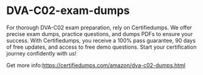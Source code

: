# DVA-C02-exam-dumps
For thorough DVA-C02 exam preparation, rely on Certifiedumps. We offer precise exam dumps, practice questions, and dumps PDFs to ensure your success. With Certifiedumps, you receive a 100% pass guarantee, 90 days of free updates, and access to free demo questions. Start your certification journey confidently with us!

Get more info:https://certifiedumps.com/amazon/dva-c02-dumps.html




